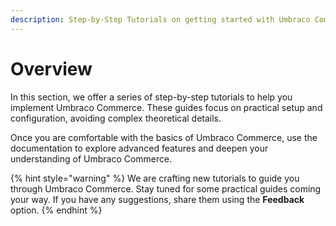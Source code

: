 ```yaml
---
description: Step-by-Step Tutorials on getting started with Umbraco Commerce.
---
```


# Overview

In this section, we offer a series of step-by-step tutorials to help you implement Umbraco Commerce. These guides focus on practical setup and configuration, avoiding complex theoretical details.

Once you are comfortable with the basics of Umbraco Commerce, use the documentation to explore advanced features and deepen your understanding of Umbraco Commerce.

{% hint style="warning" %}
We are crafting new tutorials to guide you through Umbraco Commerce. Stay tuned for some practical guides coming your way. If you have any suggestions, share them using the **Feedback** option.
{% endhint %}
